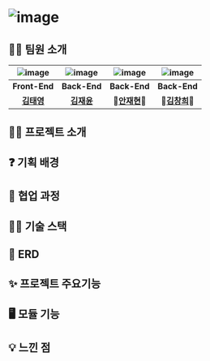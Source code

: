 # ![image](https://github.com/casealot/casealot-backend/assets/101981639/f7239b0f-2c19-4e99-a53f-ead2c79712ac)

## 🙆‍♂ 팀원 소개

| ![image](https://user-images.githubusercontent.com/110509654/227474208-7a5aeda4-d83d-435d-8eb7-8fe3aeb82edb.png) | ![image](https://user-images.githubusercontent.com/110509654/227474343-a0324a3b-c19e-4908-9351-b755d482a8e8.png) | ![image](https://user-images.githubusercontent.com/110509654/227474208-7a5aeda4-d83d-435d-8eb7-8fe3aeb82edb.png) |![image](https://user-images.githubusercontent.com/110509654/227474343-a0324a3b-c19e-4908-9351-b755d482a8e8.png) |
|:----------------------------------------------------------------------------------------------------------------:|:----------------------------------------------------------------------------------------------------------------:|:----------------------------------------------------------------------------------------------------------------:|:----------------------------------------------------------------------------------------------------------------:|
|                                                  **Front-End**                                                   |                                                   **Back-End**                                                   |                                                   **Back-End**                                                   |                                                   **Back-End**                                                   |
|                                     **[김태영](https://github.com/test12270)**                                      |                                     **[김재윤](https://github.com/JaeYooooon)**                                     |                                  **👑[안재현](https://github.com/IamAnjaehyun)👑**                                   |                                  **👑[김창희](https://github.com/dev-hee99)👑**                                   |


## 👨‍💻 프로젝트 소개
## ❓ 기획 배경
## 🤝 협업 과정
## 👨‍🔧 기술 스택
## 📑 ERD
## ✨ 프로젝트 주요기능
## 🖥️ 모듈 기능
## 💡 느낀 점

